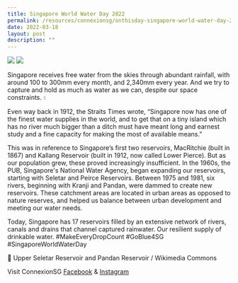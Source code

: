 ```yaml
---
title: Singapore World Water Day 2022
permalink: /resources/connexionsg/onthisday-singapore-world-water-day-2022/
date: 2022-03-18
layout: post
description: ""
---
```

![](/images/upper%20seletar.jpg)
![](/images/pandan%20reservoir.jpg)

Singapore receives free water from the skies through abundant rainfall, with around 100 to 300mm every month, and 2,340mm every year. And we try to capture and hold as much as water as we can, despite our space constraints. 💧

Even way back in 1912, the Straits Times wrote, “Singapore now has one of the finest water supplies in the world, and to get that on a tiny island which has no river much bigger than a ditch must have meant long and earnest study and a fine capacity for making the most of available means.”

This was in reference to Singapore’s first two reservoirs, MacRitchie (built in 1867) and Kallang Reservoir (built in 1912, now called Lower Pierce). But as our population grew, these proved increasingly insufficient. In the 1960s, the PUB, Singapore's National Water Agency, began expanding our reservoirs, starting with Seletar and Peirce Reservoirs. Between 1975 and 1981, six rivers, beginning with Kranji and Pandan, were dammed to create new reservoirs. These catchment areas are located in urban areas as opposed to nature reserves, and helped us balance between urban development and meeting our water needs.

Today, Singapore has 17 reservoirs filled by an extensive network of rivers, canals and drains that channel captured rainwater. Our resilient supply of drinkable water. #MakeEveryDropCount #GoBlue4SG #SingaporeWorldWaterDay

📸 Upper Seletar Reservoir and Pandan Reservoir / Wikimedia Commons

Visit ConnexionSG [Facebook](https://www.facebook.com/ConnexionSG) & [Instagram](https://www.instagram.com/connexionsg/)